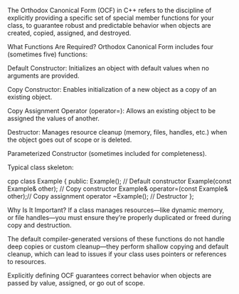 The Orthodox Canonical Form (OCF) in C++ refers to the discipline of explicitly providing a specific set of special member functions for your class, to guarantee robust and predictable behavior when objects are created, copied, assigned, and destroyed.

What Functions Are Required?
Orthodox Canonical Form includes four (sometimes five) functions:

Default Constructor: Initializes an object with default values when no arguments are provided.

Copy Constructor: Enables initialization of a new object as a copy of an existing object.

Copy Assignment Operator (operator=): Allows an existing object to be assigned the values of another.

Destructor: Manages resource cleanup (memory, files, handles, etc.) when the object goes out of scope or is deleted.

Parameterized Constructor (sometimes included for completeness).

Typical class skeleton:

cpp
class Example {
public:
    Example();                               // Default constructor
    Example(const Example& other);           // Copy constructor
    Example& operator=(const Example& other);// Copy assignment operator
    ~Example();                              // Destructor
};

Why Is It Important?
If a class manages resources—like dynamic memory, or file handles—you must ensure they’re properly duplicated or freed during copy and destruction.

The default compiler-generated versions of these functions do not handle deep copies or custom cleanup—they perform shallow copying and default cleanup, which can lead to issues if your class uses pointers or references to resources.

Explicitly defining OCF guarantees correct behavior when objects are passed by value, assigned, or go out of scope.
